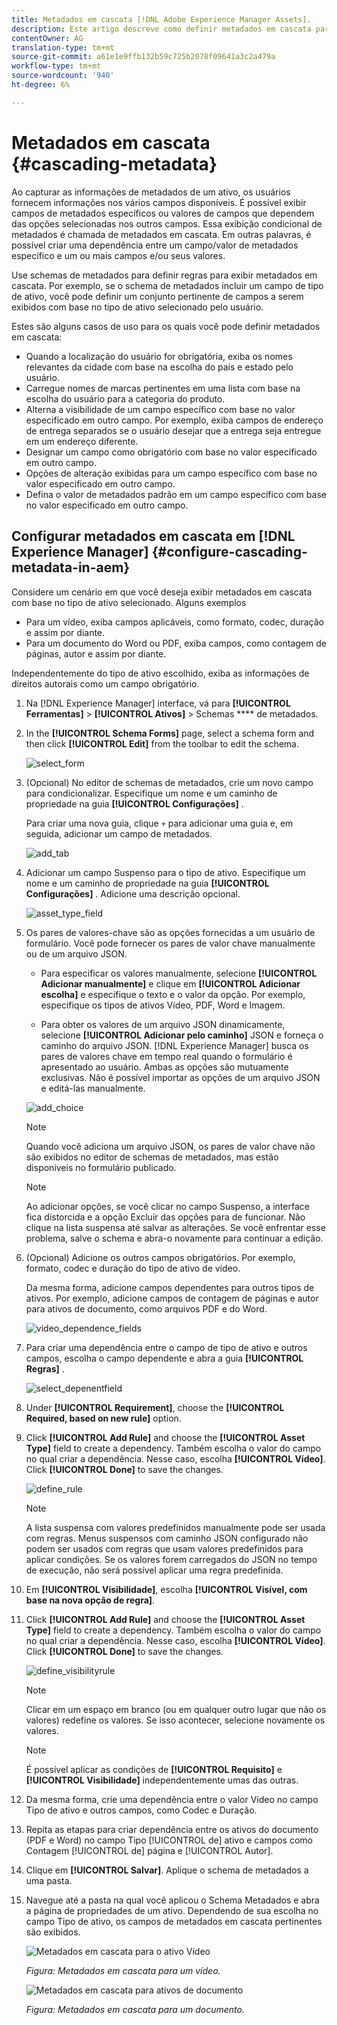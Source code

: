 ```yaml
---
title: Metadados em cascata [!DNL Adobe Experience Manager Assets].
description: Este artigo descreve como definir metadados em cascata para ativos.
contentOwner: AG
translation-type: tm+mt
source-git-commit: a61e1e9ffb132b59c725b2078f09641a3c2a479a
workflow-type: tm+mt
source-wordcount: '940'
ht-degree: 6%

---
```



# Metadados em cascata {#cascading-metadata}

Ao capturar as informações de metadados de um ativo, os usuários fornecem informações nos vários campos disponíveis. É possível exibir campos de metadados específicos ou valores de campos que dependem das opções selecionadas nos outros campos. Essa exibição condicional de metadados é chamada de metadados em cascata. Em outras palavras, é possível criar uma dependência entre um campo/valor de metadados específico e um ou mais campos e/ou seus valores.

Use schemas de metadados para definir regras para exibir metadados em cascata. Por exemplo, se o schema de metadados incluir um campo de tipo de ativo, você pode definir um conjunto pertinente de campos a serem exibidos com base no tipo de ativo selecionado pelo usuário.

Estes são alguns casos de uso para os quais você pode definir metadados em cascata:

* Quando a localização do usuário for obrigatória, exiba os nomes relevantes da cidade com base na escolha do país e estado pelo usuário.
* Carregue nomes de marcas pertinentes em uma lista com base na escolha do usuário para a categoria do produto.
* Alterna a visibilidade de um campo específico com base no valor especificado em outro campo. Por exemplo, exiba campos de endereço de entrega separados se o usuário desejar que a entrega seja entregue em um endereço diferente.
* Designar um campo como obrigatório com base no valor especificado em outro campo.
* Opções de alteração exibidas para um campo específico com base no valor especificado em outro campo.
* Defina o valor de metadados padrão em um campo específico com base no valor especificado em outro campo.

## Configurar metadados em cascata em [!DNL Experience Manager] {#configure-cascading-metadata-in-aem}

Considere um cenário em que você deseja exibir metadados em cascata com base no tipo de ativo selecionado. Alguns exemplos

* Para um vídeo, exiba campos aplicáveis, como formato, codec, duração e assim por diante.
* Para um documento do Word ou PDF, exiba campos, como contagem de páginas, autor e assim por diante.

Independentemente do tipo de ativo escolhido, exiba as informações de direitos autorais como um campo obrigatório.

1. Na [!DNL Experience Manager] interface, vá para **[!UICONTROL Ferramentas]** > **[!UICONTROL Ativos]** > Schemas **** de metadados.
1. In the **[!UICONTROL Schema Forms]** page, select a schema form and then click **[!UICONTROL Edit]** from the toolbar to edit the schema.

   ![select_form](assets/select_form.png)

1. (Opcional) No editor de schemas de metadados, crie um novo campo para condicionalizar. Especifique um nome e um caminho de propriedade na guia **[!UICONTROL Configurações]** .

   Para criar uma nova guia, clique `+` para adicionar uma guia e, em seguida, adicionar um campo de metadados.

   ![add_tab](assets/add_tab.png)

1. Adicionar um campo Suspenso para o tipo de ativo. Especifique um nome e um caminho de propriedade na guia **[!UICONTROL Configurações]** . Adicione uma descrição opcional.

   ![asset_type_field](assets/asset_type_field.png)

1. Os pares de valores-chave são as opções fornecidas a um usuário de formulário. Você pode fornecer os pares de valor chave manualmente ou de um arquivo JSON.

   * Para especificar os valores manualmente, selecione **[!UICONTROL Adicionar manualmente]** e clique em **[!UICONTROL Adicionar escolha]** e especifique o texto e o valor da opção. Por exemplo, especifique os tipos de ativos Vídeo, PDF, Word e Imagem.

   * Para obter os valores de um arquivo JSON dinamicamente, selecione **[!UICONTROL Adicionar pelo caminho]** JSON e forneça o caminho do arquivo JSON. [!DNL Experience Manager] busca os pares de valores chave em tempo real quando o formulário é apresentado ao usuário.
   Ambas as opções são mutuamente exclusivas. Não é possível importar as opções de um arquivo JSON e editá-las manualmente.

   ![add_choice](assets/add_choice.png)

   >[!NOTE]
   >
   >Quando você adiciona um arquivo JSON, os pares de valor chave não são exibidos no editor de schemas de metadados, mas estão disponíveis no formulário publicado.

   >[!NOTE]
   >
   >Ao adicionar opções, se você clicar no campo Suspenso, a interface fica distorcida e a opção Excluir das opções para de funcionar. Não clique na lista suspensa até salvar as alterações. Se você enfrentar esse problema, salve o schema e abra-o novamente para continuar a edição.

1. (Opcional) Adicione os outros campos obrigatórios. Por exemplo, formato, codec e duração do tipo de ativo de vídeo.

   Da mesma forma, adicione campos dependentes para outros tipos de ativos. Por exemplo, adicione campos de contagem de páginas e autor para ativos de documento, como arquivos PDF e do Word.

   ![video_dependence_fields](assets/video_dependent_fields.png)

1. Para criar uma dependência entre o campo de tipo de ativo e outros campos, escolha o campo dependente e abra a guia **[!UICONTROL Regras]** .

   ![select_depenentfield](assets/select_dependentfield.png)

1. Under **[!UICONTROL Requirement]**, choose the **[!UICONTROL Required, based on new rule]** option.
1. Click **[!UICONTROL Add Rule]** and choose the **[!UICONTROL Asset Type]** field to create a dependency. Também escolha o valor do campo no qual criar a dependência. Nesse caso, escolha **[!UICONTROL Vídeo]**. Click **[!UICONTROL Done]** to save the changes.

   ![define_rule](assets/define_rule.png)

   >[!NOTE]
   >
   >A lista suspensa com valores predefinidos manualmente pode ser usada com regras. Menus suspensos com caminho JSON configurado não podem ser usados com regras que usam valores predefinidos para aplicar condições. Se os valores forem carregados do JSON no tempo de execução, não será possível aplicar uma regra predefinida.

1. Em **[!UICONTROL Visibilidade]**, escolha **[!UICONTROL Visível, com base na nova opção de regra]**.

1. Click **[!UICONTROL Add Rule]** and choose the **[!UICONTROL Asset Type]** field to create a dependency. Também escolha o valor do campo no qual criar a dependência. Nesse caso, escolha **[!UICONTROL Vídeo]**. Click **[!UICONTROL Done]** to save the changes.

   ![define_visibilityrule](assets/define_visibilityrule.png)

   >[!NOTE]
   >
   >Clicar em um espaço em branco (ou em qualquer outro lugar que não os valores) redefine os valores. Se isso acontecer, selecione novamente os valores.

   >[!NOTE]
   >
   >É possível aplicar as condições de **[!UICONTROL Requisito]** e **[!UICONTROL Visibilidade]** independentemente umas das outras.

1. Da mesma forma, crie uma dependência entre o valor Vídeo no campo Tipo de ativo e outros campos, como Codec e Duração.
1. Repita as etapas para criar dependência entre os ativos do documento (PDF e Word) no campo Tipo [!UICONTROL de] ativo e campos como Contagem [!UICONTROL de] página e [!UICONTROL Autor].
1. Clique em **[!UICONTROL Salvar]**. Aplique o schema de metadados a uma pasta.

1. Navegue até a pasta na qual você aplicou o Schema Metadados e abra a página de propriedades de um ativo. Dependendo de sua escolha no campo Tipo de ativo, os campos de metadados em cascata pertinentes são exibidos.

   ![Metadados em cascata para o ativo Vídeo](assets/video_asset.png)

   *Figura: Metadados em cascata para um vídeo.*

   ![Metadados em cascata para ativos de documento](assets/doc_type_fields.png)

   *Figura: Metadados em cascata para um documento.*
